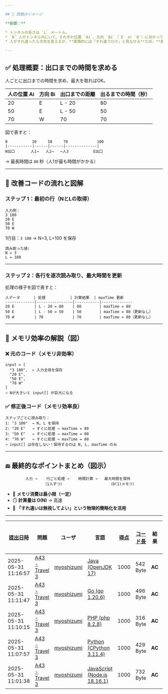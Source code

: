 ```yaml
---

## 🧩 問題のイメージ

**前提：**

* トンネルの長さは `L` メートル。
* `N` 人がトンネル内にいて、それぞれ位置 `Ai`、方向 `Bi`（`E` or `W`）に向かって秒速 1m で移動中。
* 人がすれ違ったら方向を変えるが、**実質的には「すれ違うだけ」と見なせる**ため、**誰が最後に出るか**を判定するだけでよい。

---
```


## ✅ 処理概要：出口までの時間を求める

人ごとに出口までの時間を求め、最大を取ればOK。

| 人の位置 Ai | 方向 Bi | 出口までの距離 | 出るまでの時間（秒） |
| ----------- | ------- | -------------- | -------------------- |
| 20          | E       | L - 20         | 80                   |
| 50          | E       | L - 50         | 50                   |
| 70          | W       | 70             | 70                   |

図で表すと：

```
0           20     50     70             100
|-----------|------|------|--------------|
W出口       人1→   人2→   ←人3           E出口
```

→ 最長時間は `80` 秒（人1が最も時間がかかる）

---

## 🧠 改善コードの流れと図解

### ステップ 1：最初の行（NとLの取得）

```
入力例：
3 100
20 E
50 E
70 W
```

1行目：`3 100` → N=3, L=100 を保存

```plaintext
読み取った値:
N = 3
L = 100
```

---

### ステップ 2：各行を逐次読み取り、最大時間を更新

処理の様子を図で表すと：

```
人データ      | 処理           | 計算結果  | maxTime 更新
-------------|----------------|-----------|--------------
20 E         | L - 20 = 80    | 80        | maxTime = 80
50 E         | L - 50 = 50    | 50        | maxTime = 80（更新なし）
70 W         | 70             | 70        | maxTime = 80（更新なし）
```

---

## 🧰 メモリ効率の解説（図）

### ❌ 元のコード（メモリ非効率）

```plaintext
input = [
  "3 100",  ← 入力全体を保存
  "20 E",
  "50 E",
  "70 W"
]
→ Nが大きいと input[] が巨大になる
```

### ✅ 修正後コード（メモリ効率良）

```plaintext
ステップごとに読み取り：
1: "3 100"  → N, L を保持
2: "20 E"   → すぐに処理 → maxTime = 80
3: "50 E"   → すぐに処理 → maxTime = 80
4: "70 W"   → すぐに処理 → maxTime = 80
→ input[] は存在しない！保持するのは N, L, maxTime のみ
```

---

## 🔚 最終的なポイントまとめ（図示）

```
         入力 →    行ごと処理 →    時間計算 →   最大時間を保持
                 （1人ずつ）                    （O(1)メモリ）
```

- 💾 **メモリ消費は最小限（一定）**
- ⏱️ **計算量は O(N)** → 高速
- 🧠 **「すれ違いは無視してよい」という物理的簡略化を活用**

---

| [提出日時](https://atcoder.jp/contests/tessoku-book/submissions/me?desc=true&orderBy=created) | 問題                                                                             | ユーザ                                            | 言語                                                                                                    | [得点](https://atcoder.jp/contests/tessoku-book/submissions/me?desc=true&orderBy=score) | [コード長](https://atcoder.jp/contests/tessoku-book/submissions/me?orderBy=source_length) | 結果   | [実行時間](https://atcoder.jp/contests/tessoku-book/submissions/me?orderBy=time_consumption) | [メモリ](https://atcoder.jp/contests/tessoku-book/submissions/me?orderBy=memory_consumption) |                                                                       |
| --------------------------------------------------------------------------------------------- | -------------------------------------------------------------------------------- | ------------------------------------------------- | ------------------------------------------------------------------------------------------------------- | --------------------------------------------------------------------------------------- | ----------------------------------------------------------------------------------------- | ------ | -------------------------------------------------------------------------------------------- | -------------------------------------------------------------------------------------------- | --------------------------------------------------------------------- |
| 2025-05-31 11:16:57                                                                           | [A43 - Travel 3](https://atcoder.jp/contests/tessoku-book/tasks/tessoku_book_aq) | [myoshizumi](https://atcoder.jp/users/myoshizumi) | [Java (OpenJDK 17)](https://atcoder.jp/contests/tessoku-book/submissions/me?f.Language=5005)            | 1000                                                                                    | 542 Byte                                                                                  | **AC** | 500 ms                                                                                       | 62832 KiB                                                                                    | [詳細](https://atcoder.jp/contests/tessoku-book/submissions/66284622) |
| 2025-05-31 11:11:47                                                                           | [A43 - Travel 3](https://atcoder.jp/contests/tessoku-book/tasks/tessoku_book_aq) | [myoshizumi](https://atcoder.jp/users/myoshizumi) | [Go (go 1.20.6)](https://atcoder.jp/contests/tessoku-book/submissions/me?f.Language=5002)               | 1000                                                                                    | 496 Byte                                                                                  | **AC** | 135 ms                                                                                       | 6508 KiB                                                                                     | [詳細](https://atcoder.jp/contests/tessoku-book/submissions/66284528) |
| 2025-05-31 11:10:15                                                                           | [A43 - Travel 3](https://atcoder.jp/contests/tessoku-book/tasks/tessoku_book_aq) | [myoshizumi](https://atcoder.jp/users/myoshizumi) | [PHP (php 8.2.8)](https://atcoder.jp/contests/tessoku-book/submissions/me?f.Language=5016)              | 1000                                                                                    | 316 Byte                                                                                  | **AC** | 54 ms                                                                                        | 21392 KiB                                                                                    | [詳細](https://atcoder.jp/contests/tessoku-book/submissions/66284488) |
| 2025-05-31 11:07:57                                                                           | [A43 - Travel 3](https://atcoder.jp/contests/tessoku-book/tasks/tessoku_book_aq) | [myoshizumi](https://atcoder.jp/users/myoshizumi) | [Python (CPython 3.11.4)](https://atcoder.jp/contests/tessoku-book/submissions/me?f.Language=5055)      | 1000                                                                                    | 429 Byte                                                                                  | **AC** | 66 ms                                                                                        | 8572 KiB                                                                                     | [詳細](https://atcoder.jp/contests/tessoku-book/submissions/66284442) |
| 2025-05-31 11:01:38                                                                           | [A43 - Travel 3](https://atcoder.jp/contests/tessoku-book/tasks/tessoku_book_aq) | [myoshizumi](https://atcoder.jp/users/myoshizumi) | [JavaScript (Node.js 18.16.1)](https://atcoder.jp/contests/tessoku-book/submissions/me?f.Language=5009) | 1000                                                                                    | 732 Byte                                                                                  | **AC** | 156 ms                                                                                       | 55312 KiB                                                                                    | [詳細](https://atcoder.jp/contests/tessoku-book/submissions/66284306) |
